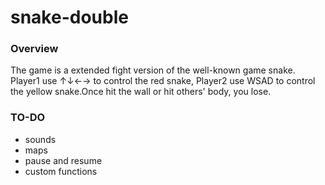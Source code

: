 # snake-double
### Overview
The game is a extended fight version of the well-known game snake. Player1 use ↑↓←→ to control the red snake, Player2 use WSAD to control the yellow snake.Once hit the wall or hit others' body, you lose.
### TO-DO
<ul>
  <li>sounds</li>
  <li>maps</li>
  <li>pause and resume</li>
  <li>custom functions</li>
</ul>
